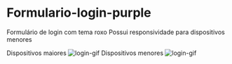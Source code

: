 # Formulario-login-purple
Formulário de login com tema roxo
Possui responsividade para dispositivos menores
</hr>
Dispositivos maiores
<img src="./login-gif-lg" alt="login-gif">
Dispositivos menores
<img src="./login-gif-sg" alt="login-gif">